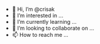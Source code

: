 - 👋 Hi, I’m @crisak
- 👀 I’m interested in ...
- 🌱 I’m currently learning ...
- 💞️ I’m looking to collaborate on ...
- 📫 How to reach me ...

<!---
crisak/crisak is a ✨ special ✨ repository because its `README.md` (this file) appears on your GitHub profile.
You can click the Preview link to take a look at your changes.
--->
